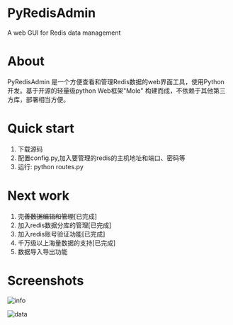 PyRedisAdmin
============

A web GUI for Redis data management

About
========
PyRedisAdmin 是一个方便查看和管理Redis数据的web界面工具，使用Python开发。基于开源的轻量级python Web框架"Mole"
构建而成，不依赖于其他第三方库，部署相当方便。

Quick start
========
1. 下载源码
2. 配置config.py,加入要管理的redis的主机地址和端口、密码等
3. 运行: python routes.py

Next work
========
1. ~~完善数据编辑和管理~~[已完成]
2. 加入redis数据分库的管理[已完成]
3. 加入redis账号验证功能[已完成]
4. 千万级以上海量数据的支持[已完成]
5. 数据导入导出功能

Screenshots
========
![info](https://github.com/JoneXiong/PyRedisAdmin/raw/master/media/images/info.jpg)

![data](https://github.com/JoneXiong/PyRedisAdmin/raw/master/media/images/data.jpg)
